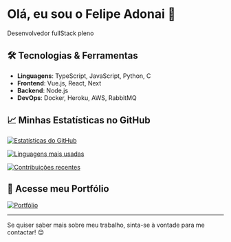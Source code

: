 # Olá, eu sou o Felipe Adonai 👋

Desenvolvedor fullStack pleno

## 🛠️ Tecnologias & Ferramentas
- **Linguagens**: TypeScript, JavaScript, Python, C
- **Frontend**: Vue.js, React, Next
- **Backend**: Node.js
- **DevOps**: Docker, Heroku, AWS, RabbitMQ

## 📈 Minhas Estatísticas no GitHub

[![Estatísticas do GitHub](https://github-readme-stats.vercel.app/api?username=feadonai123&show_icons=true&theme=dracula)](https://github.com/anuraghazra/github-readme-stats)

[![Linguagens mais usadas](https://github-readme-stats.vercel.app/api/top-langs/?username=feadonai123&layout=compact&theme=dracula)](https://github.com/anuraghazra/github-readme-stats)

[![Contribuições recentes](https://activity-graph.herokuapp.com/graph?username=feadonai123&theme=dracula)](https://github.com/ashutosh00710/github-readme-activity-graph)

## 🔗 Acesse meu Portfólio

[![Portfólio](https://img.shields.io/badge/Portfolio-Visitar-blue)]([LINK_PARA_SEU_PORTFOLIO](https://portfolio-feadonai123.vercel.app))

---

Se quiser saber mais sobre meu trabalho, sinta-se à vontade para me contactar! 😊